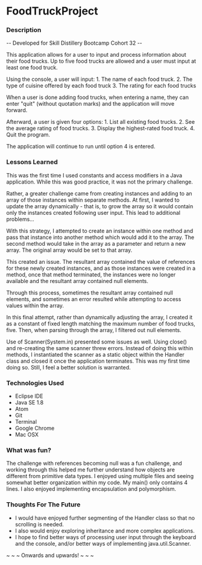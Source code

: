# FoodTruckProject

### Description
  -- Developed for Skill Distillery Bootcamp Cohort 32 --

  This application allows for a user to input and process information about their food trucks.  Up to five food trucks are allowed and a user must input at least one food truck.

  Using the console, a user will input:
    1. The name of each food truck.
    2. The type of cuisine offered by each food truck
    3. The rating for each food trucks

  When a user is done adding food trucks, when entering a name, they can enter "quit" (without quotation marks) and the application will move forward.

  Afterward, a user is given four options:
    1. List all existing food trucks.
    2. See the average rating of food trucks.
    3. Display the highest-rated food truck.
    4. Quit the program.

  The application will continue to run until option 4 is entered.

### Lessons Learned
  This was the first time I used constants and access modifiers in a Java application.  While this was good practice, it was not the primary challenge.

  Rather, a greater challenge came from creating instances and adding to an array of those instances within separate methods.  At first, I wanted to update the array dynamically - that is, to grow the array so it would contain only the instances created following user input.  This lead to additional problems...

  With this strategy, I attempted to create an instance within one method and pass that instance into another method which would add it to the array.  The second method would take in the array as a parameter and return a new array.  The original array would be set to that array.

  This created an issue.  The resultant array contained the value of references for these newly created instances, and as those instances were created in a method, once that method terminated, the instances were no longer available and the resultant array contained null elements.

  Through this process, sometimes the resultant array contained null elements, and sometimes an error resulted while attempting to access values within the array.

  In this final attempt, rather than dynamically adjusting the array, I created it as a constant of fixed length matching the maximum number of food trucks, five.  Then, when parsing through the array, I filtered out null elements.

  Use of Scanner(System.in) presented some issues as well.  Using close() and re-creating the same scanner threw errors.  Instead of doing this within methods, I instantiated the scanner as a static object within the Handler class and closed it once the application terminates.  This was my first time doing so.  Still, I feel a better solution is warranted.

### Technologies Used
  - Eclipse IDE
  - Java SE 1.8
  - Atom
  - Git
  - Terminal
  - Google Chrome
  - Mac OSX

### What was fun?
  The challenge with references becoming null was a fun challenge, and working through this helped me further understand how objects are different from primitive data types. I enjoyed using multiple files and seeing somewhat better organization within my code.  My main() only contains 4 lines.  I also enjoyed implementing encapsulation and polymorphism.

### Thoughts For The Future
  - I would have enjoyed further segmenting of the Handler class so that no scrolling is needed.  
  - I also would enjoy exploring inheritance and more complex applications.
  - I hope to find better ways of processing user input through the keyboard and the console, and/or better ways of implementing java.util.Scanner.

  ~ ~ ~ Onwards and upwards! ~ ~ ~
